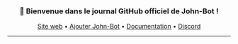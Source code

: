 ### <p align="center">👋 Bienvenue dans le journal GitHub officiel de John-Bot !</p>

<p align="center">
  <a href="https://johnbot.app">Site web</a> •
  <a href="https://add.johnbot.app">Ajouter John-Bot</a> •
  <a href="https://help.johnbot.app">Documentation</a> •
  <a href="https://discord.gg/WZpt42FzcA">Discord</a>
</p>

---
